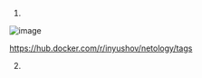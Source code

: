 1.
![image](https://github.com/inyushov/devops-netology/assets/127683348/7e8240c5-5cc3-4712-860d-267c34604dd1)

https://hub.docker.com/r/inyushov/netology/tags

2.

